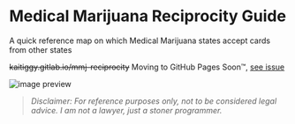 # Medical Marijuana Reciprocity Guide
A quick reference map on which Medical Marijuana states accept cards from other 
states

~~kaitiggy.gitlab.io/mmj-reciprocity~~ Moving to GitHub Pages Soon™, [see issue](https://github.com/kobitate/mmj-reciprocity/issues/1)

![image preview](https://i.imgur.com/Xvp1ahY.png)

> *Disclaimer: For reference purposes only, not to be considered legal advice.* 
*I am not a lawyer, just a stoner programmer.*
